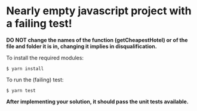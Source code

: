 Nearly empty javascript project with a failing test!
===
**DO NOT change the names of the function (getCheapestHotel) or of the file and folder it is in, changing it implies in disqualification.**

To install the required modules:

```
$ yarn install
```

To run the (failing) test:

```
$ yarn test
```
**After implementing your solution, it should pass the unit tests available.** 

